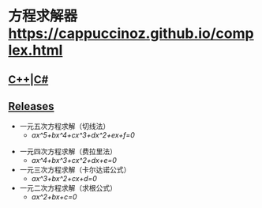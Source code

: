 # 方程求解器 https://cappuccinoz.github.io/complex.html
## [C++](https://github.com/CappuccinoZ/Equation-solver/tree/master/ConsoleApp)|[C#](https://github.com/CappuccinoZ/Equation-solver/tree/master/WpfApp)
## [Releases](https://github.com/CappuccinoZ/Equation-solver/releases)
* 一元五次方程求解（切线法）  
  * _ax^5+bx^4+cx^3+dx^2+ex+f=0_
- 一元四次方程求解（费拉里法）  
  * _ax^4+bx^3+cx^2+dx+e=0_
- 一元三次方程求解（卡尔达诺公式）  
  * _ax^3+bx^2+cx+d=0_
- 一元二次方程求解（求根公式）  
  * _ax^2+bx+c=0_

